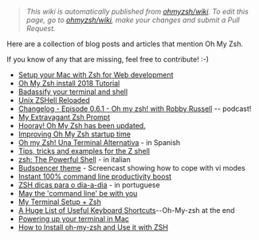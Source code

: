 > _This wiki is automatically published from [ohmyzsh/wiki](https://github.com/ohmyzsh/wiki). To edit this page,_
> _go to [ohmyzsh/wiki](https://github.com/ohmyzsh/wiki), make your changes and submit a Pull Request._

Here are a collection of blog posts and articles that mention Oh My Zsh.

If you know of any that are missing, feel free to contribute! :-)

- [Setup your Mac with Zsh for Web development](https://medium.com/@vdeantoni/setting-up-your-mac-for-web-development-in-2020-659f5588b883)
- [Oh My Zsh install 2018 Tutorial](https://medium.com/wearetheledger/oh-my-zsh-made-for-cli-lovers-installation-guide-3131ca5491fb)
- [Badassify your terminal and shell](https://jilles.me/badassify-your-terminal-and-shell/)
- [Unix ZSHell Reloaded](https://cwoebker.com/posts/unix-zshell-reloaded/)
- [Changelog - Episode 0.6.1 - Oh my zsh! with Robby Russell](https://changelog.com/podcast/61) -- podcast!
- [My Extravagant Zsh Prompt](https://stevelosh.com/blog/2010/02/my-extravagant-zsh-prompt/)
- [Hooray! Oh My Zsh has been updated.](https://changelog.com/posts/hooray-oh-my-zsh-has-been-updated)
- [Improving Oh My Zsh startup time](https://blog.santosvelasco.com/2011/04/22/improving-oh-my-zsh-startup-time/)
- [Oh my Zsh! Una Terminal Alternativa](https://medium.com/@LudaCasanova/oh-my-zsh-una-terminal-alternativa-48f8e8836a03) - in Spanish
- [Tips, tricks and examples for the Z shell](https://grml.org/zsh/zsh-lovers.html)
- [zsh: The Powerful Shell](https://nerdrug.org/blog/zsh-the-powerful-shell/) - in italian
- [Budspencer theme](https://vimeo.com/96424888) - Screencast showing how to cope with vi modes
- [Instant 100% command line productivity boost](https://dev.to/sobolevn/instant-100-command-line-productivity-boost)
- [ZSH dicas para o dia-a-dia](https://medium.com/@kelvinmorais/zsh-dicas-para-o-dia-a-dia-1b16616ac235) - in portuguese
- [May the 'command line' be with you](https://rachelcarmena.github.io/2019/05/26/may-the-command-line-be-with-you.html)
- [My Terminal Setup + Zsh](https://dev.to/aspittel/my-terminal-setup-iterm2--zsh--30lm)
- [A Huge List of Useful Keyboard Shortcuts](https://medium.com/better-programming/a-definitive-guide-to-all-the-shortcuts-for-new-rubyists-a365a590d16e)--Oh-My-zsh at the end
- [Powering up your terminal in Mac](https://programmerabroad.com/powering-up-your-terminal-in-mac/)
- [How to Install oh-my-zsh and Use it with ZSH](https://linuxhint.com/install-use-oh-my-zsh/)
